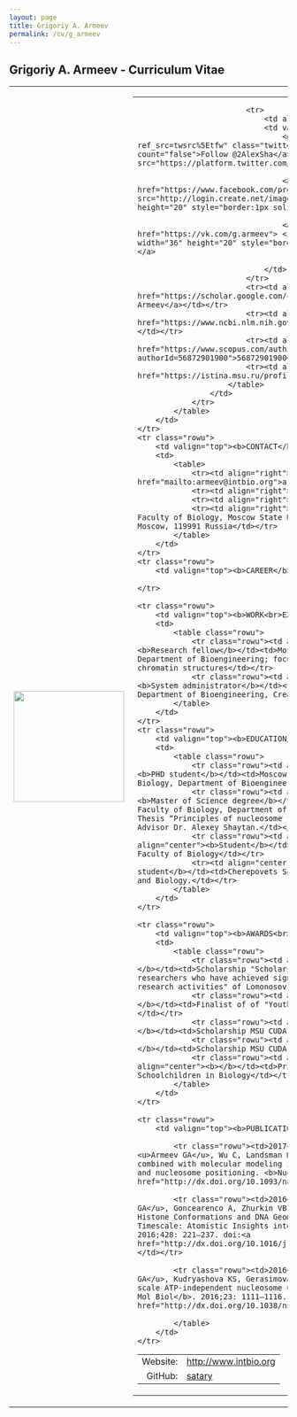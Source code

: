 ```yaml
---
layout: page
title: Grigoriy A. Armeev
permalink: /cv/g_armeev
---
```


##  <b>Grigoriy A. Armeev</b> - Curriculum Vitae

<table class="rowu">
<colgroup>
<col width="20%" />
<col width="80%" />
</colgroup>
<tbody>
	<tr class="rowu">
		<td markdown="span">
			<img src="{{ "/assets/photo_gaa.jpg" | relative_url }}" width="200px" />
		</td>
		<td>
			<table>
				<colgroup>
				<col width="50%" />
				<col width="50%" />
				</colgroup>
				<tr>
					<td>
						<table>
							<tr><td align="right">Website:</td><td><a href="http://intbio.org">http://www.intbio.org</a></td></tr>
							<tr><td align="right">GitHub:</td><td><a href="https://github.com/satary">satary</a></td></tr>

							<tr>
								<td align="right">Social media:</td>
								<td valign="top" align="left">
									<div> <a href="https://twitter.com/sa1ary?ref_src=twsrc%5Etfw" class="twitter-follow-button" data-show-count="false">Follow @2AlexSha</a><script async src="https://platform.twitter.com/widgets.js" charset="utf-8"></script> </div>

									<a target="_blank" title="find us on Facebook" href="https://www.facebook.com/profile.php?id=100001424042362"> <img src="http://login.create.net/images/icons/user/facebook_40x40.png" width="36" height="20" style="border:1px solid white" alt="follow me on facebook"/> </a>
			
									<a target="_blank" title="find us on VK" href="https://vk.com/g.armeev"> <img src="{{ "/assets/vk.png" | relative_url }}" width="36" height="20" style="border:1px solid white" alt="follow me on VK"/> </a>
			
								</td>
							</tr>
							<tr><td align="right">GoogleScholar:</td><td><a href="https://scholar.google.com/citations?user=eL0KU9wAAAAJ">Grigoriy Armeev</a></td></tr>
							<tr><td align="right">Pubmed:</td><td><a href="https://www.ncbi.nlm.nih.gov/pubmed/?term=armeev+g%5Bauth%5D">Armeev G</a></td></tr>
							<tr><td align="right">Scopus ID:</td><td><a href="https://www.scopus.com/authid/detail.uri?authorId=56872901900">56872901900</a></td></tr>
							<tr><td align="right">Istina:</td><td><a href="https://istina.msu.ru/profile/satary/">9571655</a></td></tr>
						</table>
					</td>
				</tr>
			</table>
		</td>
	</tr>
	<tr class="rowu">
		<td valign="top"><b>CONTACT</b></td>
		<td>
			<table>
				<tr><td align="right">E-mail:</td><td><a href="mailto:armeev@intbio.org">armeev@intbio.org</a></td></tr>
				<tr><td align="right">Tel:</td><td>+7 495 939 57 38</td></tr>
				<tr><td align="right">Skype:</td><td>Армеев Григорий</td></tr>
				<tr><td align="right">Address:</td><td>Bioengineering Department, Faculty of Biology, Moscow State University, 1 Leninskie Gory, building 73, Moscow, 119991 Russia</td></tr>
			</table>
		</td>
	</tr>
	<tr class="rowu">
		<td valign="top"><b>CAREER</b></td>
	
	</tr>

	<tr class="rowu">
		<td valign="top"><b>WORK<br>EXPERIENCE</b></td>
		<td>
			<table class="rowu">	
				<tr class="rowu"><td align="center">2014-</td><td align="center"><b>Research fellow</b></td><td>Moscow State University, Faculty of Biology, Department of Bioengineering; focus on integrative moddeling approaches of chromatin structures</td></tr>
				<tr class="rowu"><td align="center">2012-</td><td align="center"><b>System administrator</b></td><td>Moscow State University, Faculty of Biology, Department of Bioengineering, Creating and administratig HPC clusters</td></tr>
			</table>
		</td>
	</tr>
	<tr class="rowu">
		<td valign="top"><b>EDUCATION/<br>DEGREES</b></td>
		<td>
			<table class="rowu">	
				<tr class="rowu"><td align="center">2014-</td><td align="center"><b>PHD student</b></td><td>Moscow State M.V. Lomonosov University, Faculty of Biology, Department of Bioengineering</td></tr>
				<tr class="rowu"><td align="center">2014</td><td align="center"><b>Master of Science degree</b></td><td>Moscow State M.V. Lomonosov University, Faculty of Biology, Department of Bioengineering , diploma with honours, Master Thesis “Principles of nucleosome formation study via molecular modeling”; Advisor Dr. Alexey Shaytan.</td></tr>
				<tr class="rowu"><td align="center">2009--2014</td><td align="center"><b>Student</b></td><td>Moscow State M.V. Lomonosov University, Faculty of Biology</td></tr>
				<tr><td align="center">2007--2009</td><td align="center"><b>School student</b></td><td>Cherepovets School No. 37 with advanced studies of Chemistry and Biology.</td></tr>
			</table>
		</td>
	</tr>

	<tr class="rowu">
		<td valign="top"><b>AWARDS<br>SCHOLARSHIPS</b></td>
		<td>
			<table class="rowu">	
				<tr class="rowu"><td align="center">2018</td><td align="center"><b></b></td><td>Scholarship "Scholarships in 2018 for young teachers and researchers who have achieved significant scientific results in teaching and research activities" of Lomonosov Moscow state University</td></tr>
				<tr class="rowu"><td align="center">2015</td><td align="center"><b></b></td><td>Finalist of of "Youth Scientific and Innovation Contest (UMNIK)"</td></tr>
				<tr class="rowu"><td align="center">2013</td><td align="center"><b></b></td><td>Scholarship MSU CUDA  Center of Excellence</td></tr>
				<tr class="rowu"><td align="center">2012</td><td align="center"><b></b></td><td>Scholarship MSU CUDA  Center of Excellence</td></tr>
				<tr class="rowu"><td align="center">2007,2008,2009</td><td align="center"><b></b></td><td>Prize-winner of the All-Russian Olympiad of Schoolchildren in Biology</td></tr>
			</table>
		</td>
	</tr>
	
	<tr class="rowu">
		<td valign="top"><b>PUBLICATIONS</b></td>

			<tr class="rowu"><td>2017</td><td align="left">Shaytan AK, Xiao H, <u>Armeev GA</u>, Wu C, Landsman D, Panchenko AR. Hydroxyl-radical footprinting combined with molecular modeling identifies unique features of DNA conformation and nucleosome positioning. <b>Nucleic Acids Res.</b> 2017;45: 9229–9243. doi:<a href="http://dx.doi.org/10.1093/nar/gkx616">10.1093/nar/gkx616</a>; </td></tr>

			<tr class="rowu"><td>2016</td><td align="left">Shaytan AK, <u>Armeev GA</u>, Goncearenco A, Zhurkin VB, Landsman D, Panchenko AR. Coupling between Histone Conformations and DNA Geometry in Nucleosomes on a Microsecond Timescale: Atomistic Insights into Nucleosome Functions. <b>J Mol Biol</b>. 2016;428: 221–237. doi:<a href="http://dx.doi.org/10.1016/j.jmb.2015.12.004">10.1016/j.jmb.2015.12.004</a></td></tr>

			<tr class="rowu"><td>2016</td><td align="left">Valieva ME, <u>Armeev GA</u>, Kudryashova KS, Gerasimova NS, Shaytan AK, Kulaeva OI, et al. Large-scale ATP-independent nucleosome unfolding by a histone chaperone. <b>Nat Struct Mol Biol</b>. 2016;23: 1111–1116. doi:<a href="http://dx.doi.org/10.1038/nsmb.3321">10.1038/nsmb.3321</a></td></tr>
						
			</table>
		</td>
	</tr>
	
</tbody>
</table>
